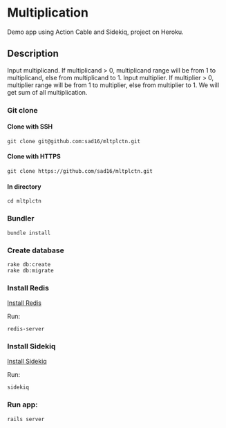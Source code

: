 # Multiplication
Demo app using Action Cable and Sidekiq, project on Heroku.

## Description
Input multiplicand. If multiplicand > 0, multiplicand range will be from 1 to multiplicand, else from multiplicand to 1.
Input multiplier. If multiplier > 0, multiplier range will be from 1 to multiplier, else from multiplier to 1.
We will get sum of all multiplication.

### Git clone
#### Clone with SSH
```
git clone git@github.com:sad16/mltplctn.git
```
#### Clone with HTTPS
```
git clone https://github.com/sad16/mltplctn.git
```
#### In directory
```
cd mltplctn
```

### Bundler
```
bundle install
```

### Create database
```
rake db:create
rake db:migrate
```

### Install Redis
[Install Redis](https://redis.io/topics/quickstart)

Run:
```
redis-server
```
### Install Sidekiq
[Install Sidekiq](https://github.com/mperham/sidekiq)

Run:
```
sidekiq
```

### Run app:
```
rails server
```